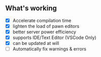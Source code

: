 ## What's working
- [x] Accelerate compilation time
- [x] lighten the load of pawn editors
- [x] better server power efficiency
- [x] supports IDE/Text Editor (VSCode Only)
- [x] can be updated at will
- [ ] Automatically fix warnings & errors
